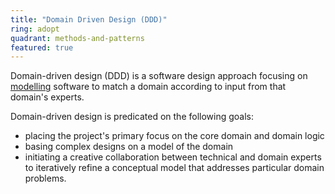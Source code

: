 ```yaml
---
title: "Domain Driven Design (DDD)"
ring: adopt
quadrant: methods-and-patterns
featured: true
---
```


Domain-driven design (DDD) is a software design approach focusing on [modelling](/tools/c4-model) software to match a
domain according to input from that domain's experts.

Domain-driven design is predicated on the following goals:

- placing the project's primary focus on the core domain and domain logic
- basing complex designs on a model of the domain
- initiating a creative collaboration between technical and domain experts to iteratively refine a
conceptual model that addresses particular domain problems.
